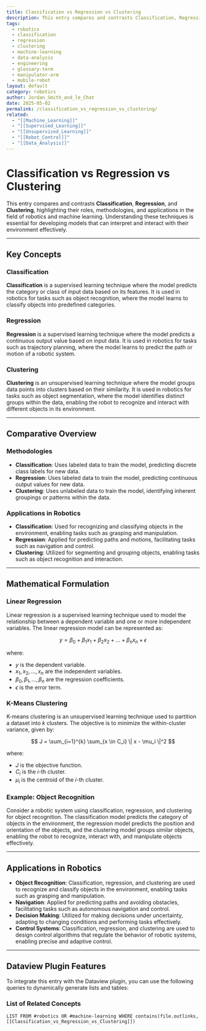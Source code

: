 ```yaml
---
title: Classification vs Regression vs Clustering
description: This entry compares and contrasts Classification, Regression, and Clustering, highlighting their roles, methodologies, and applications in the field of robotics and machine learning.
tags:
  - robotics
  - classification
  - regression
  - clustering
  - machine-learning
  - data-analysis
  - engineering
  - glossary-term
  - manipulator-arm
  - mobile-robot
layout: default
category: robotics
author: Jordan_Smith_and_le_Chat
date: 2025-05-02
permalink: /classification_vs_regression_vs_clustering/
related:
  - "[[Machine_Learning]]"
  - "[[Supervised_Learning]]"
  - "[[Unsupervised_Learning]]"
  - "[[Robot_Control]]"
  - "[[Data_Analysis]]"
---
```


# Classification vs Regression vs Clustering

This entry compares and contrasts **Classification**, **Regression**, and **Clustering**, highlighting their roles, methodologies, and applications in the field of robotics and machine learning. Understanding these techniques is essential for developing models that can interpret and interact with their environment effectively.

---

## Key Concepts

### Classification

**Classification** is a supervised learning technique where the model predicts the category or class of input data based on its features. It is used in robotics for tasks such as object recognition, where the model learns to classify objects into predefined categories.

### Regression

**Regression** is a supervised learning technique where the model predicts a continuous output value based on input data. It is used in robotics for tasks such as trajectory planning, where the model learns to predict the path or motion of a robotic system.

### Clustering

**Clustering** is an unsupervised learning technique where the model groups data points into clusters based on their similarity. It is used in robotics for tasks such as object segmentation, where the model identifies distinct groups within the data, enabling the robot to recognize and interact with different objects in its environment.

---

## Comparative Overview

### Methodologies

- **Classification**: Uses labeled data to train the model, predicting discrete class labels for new data.
- **Regression**: Uses labeled data to train the model, predicting continuous output values for new data.
- **Clustering**: Uses unlabeled data to train the model, identifying inherent groupings or patterns within the data.

### Applications in Robotics

- **Classification**: Used for recognizing and classifying objects in the environment, enabling tasks such as grasping and manipulation.
- **Regression**: Applied for predicting paths and motions, facilitating tasks such as navigation and control.
- **Clustering**: Utilized for segmenting and grouping objects, enabling tasks such as object recognition and interaction.

---

## Mathematical Formulation

### Linear Regression

Linear regression is a supervised learning technique used to model the relationship between a dependent variable and one or more independent variables. The linear regression model can be represented as:

$$
y = \beta_0 + \beta_1 x_1 + \beta_2 x_2 + \ldots + \beta_n x_n + \epsilon
$$

where:
- $y$ is the dependent variable.
- $x_1, x_2, \ldots, x_n$ are the independent variables.
- $\beta_0, \beta_1, \ldots, \beta_n$ are the regression coefficients.
- $\epsilon$ is the error term.

### K-Means Clustering

K-means clustering is an unsupervised learning technique used to partition a dataset into $k$ clusters. The objective is to minimize the within-cluster variance, given by:

$$
J = \sum_{i=1}^{k} \sum_{x \in C_i} \| x - \mu_i \|^2
$$

where:
- $J$ is the objective function.
- $C_i$ is the $i$-th cluster.
- $\mu_i$ is the centroid of the $i$-th cluster.

### Example: Object Recognition

Consider a robotic system using classification, regression, and clustering for object recognition. The classification model predicts the category of objects in the environment, the regression model predicts the position and orientation of the objects, and the clustering model groups similar objects, enabling the robot to recognize, interact with, and manipulate objects effectively.

---

## Applications in Robotics

- **Object Recognition**: Classification, regression, and clustering are used to recognize and classify objects in the environment, enabling tasks such as grasping and manipulation.
- **Navigation**: Applied for predicting paths and avoiding obstacles, facilitating tasks such as autonomous navigation and control.
- **Decision Making**: Utilized for making decisions under uncertainty, adapting to changing conditions and performing tasks effectively.
- **Control Systems**: Classification, regression, and clustering are used to design control algorithms that regulate the behavior of robotic systems, enabling precise and adaptive control.

---

## Dataview Plugin Features

To integrate this entry with the Dataview plugin, you can use the following queries to dynamically generate lists and tables:

### List of Related Concepts

```dataview
LIST FROM #robotics OR #machine-learning WHERE contains(file.outlinks, [[Classification_vs_Regression_vs_Clustering]])
